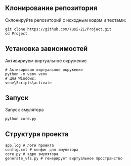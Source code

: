 ## Клонирование репозитория
Склонируйте репозиторий с исходным кодом и тестами:
```
git clone https://github.com/Yusi-21/Project.git
cd Project
```

## Установка зависимостей 
Активириуем виртуальное окружение
```
# Активировал виртуальное окружение
python -m venv venv
# Для Windows:
venv\Scripts\activate
```

## Запуск
Запуск эмулятора
```
python core.py
```

## Структура проекта
```
app.log # логи проекта
config.xml # конфиг для эмулятора
core.py # ядро эмулятора
generate_vfs.py # генерирует виртуальное пространство
```
